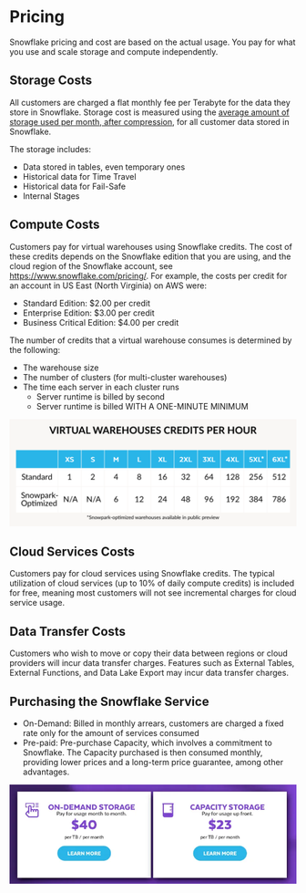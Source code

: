 # Pricing #

Snowflake pricing and cost are based on the actual usage. You pay for what you use and scale storage and compute independently.

## Storage Costs ##
All customers are charged a flat monthly fee per Terabyte for the data they store in Snowflake. Storage cost is measured using the [average amount of storage used per month, after compression](https://www.snowflake.com/en/data-cloud/pricing-options/), for all customer data stored in Snowflake.

The storage includes:
* Data stored in tables, even temporary ones
* Historical data for Time Travel 
* Historical data for Fail-Safe 
* Internal Stages

## Compute Costs ##
Customers pay for virtual warehouses using Snowflake credits. The cost of these credits depends on the Snowflake edition that you are using, and the cloud region of the Snowflake account, see https://www.snowflake.com/pricing/. For example, the costs per credit for an account in US East (North Virginia) on AWS were:
* Standard Edition: $2.00 per credit
* Enterprise Edition: $3.00 per credit
* Business Critical Edition: $4.00 per credit

The number of credits that a virtual warehouse consumes is determined by the following:
* The warehouse size
* The number of clusters (for multi-cluster warehouses)
* The time each server in each cluster runs
  * Server runtime is billed by second
  * Server runtime is billed WITH A ONE-MINUTE MINIMUM

![](../images/VirtualWarehousesCreditsPerHour.png)

## Cloud Services Costs ##
Customers pay for cloud services using Snowflake credits. The typical utilization of cloud services (up to 10% of daily compute credits) is included for free, meaning most customers will not see incremental charges for cloud service usage.

## Data Transfer Costs ##
Customers who wish to move or copy their data between regions or cloud providers will incur data transfer charges. Features such as External Tables, External Functions, and Data Lake Export may incur data transfer charges.

## Purchasing the Snowflake Service ## 
* On-Demand: Billed in monthly arrears, customers are charged a fixed rate only for the amount of services consumed
* Pre-paid: Pre-purchase Capacity, which involves a commitment to Snowflake. The Capacity purchased is then consumed monthly, providing lower prices and a long-term price guarantee, among other advantages.

![](../images/OnDemandVsPrePurchaseCapacityForStorage.webp)
